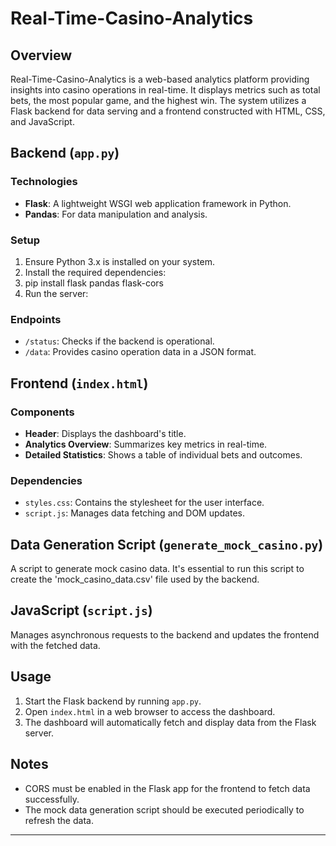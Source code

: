 # Real-Time-Casino-Analytics

## Overview
Real-Time-Casino-Analytics is a web-based analytics platform providing insights into casino operations in real-time. It displays metrics such as total bets, the most popular game, and the highest win. The system utilizes a Flask backend for data serving and a frontend constructed with HTML, CSS, and JavaScript.

## Backend (`app.py`)

### Technologies
- **Flask**: A lightweight WSGI web application framework in Python.
- **Pandas**: For data manipulation and analysis.

### Setup
1. Ensure Python 3.x is installed on your system.
2. Install the required dependencies:
3. pip install flask pandas flask-cors
4. Run the server:

### Endpoints
- `/status`: Checks if the backend is operational.
- `/data`: Provides casino operation data in a JSON format.

## Frontend (`index.html`)

### Components
- **Header**: Displays the dashboard's title.
- **Analytics Overview**: Summarizes key metrics in real-time.
- **Detailed Statistics**: Shows a table of individual bets and outcomes.

### Dependencies
- `styles.css`: Contains the stylesheet for the user interface.
- `script.js`: Manages data fetching and DOM updates.

## Data Generation Script (`generate_mock_casino.py`)
A script to generate mock casino data. It's essential to run this script to create the 'mock_casino_data.csv' file used by the backend.

## JavaScript (`script.js`)
Manages asynchronous requests to the backend and updates the frontend with the fetched data.

## Usage
1. Start the Flask backend by running `app.py`.
2. Open `index.html` in a web browser to access the dashboard.
3. The dashboard will automatically fetch and display data from the Flask server.

## Notes
- CORS must be enabled in the Flask app for the frontend to fetch data successfully.
- The mock data generation script should be executed periodically to refresh the data.

---
